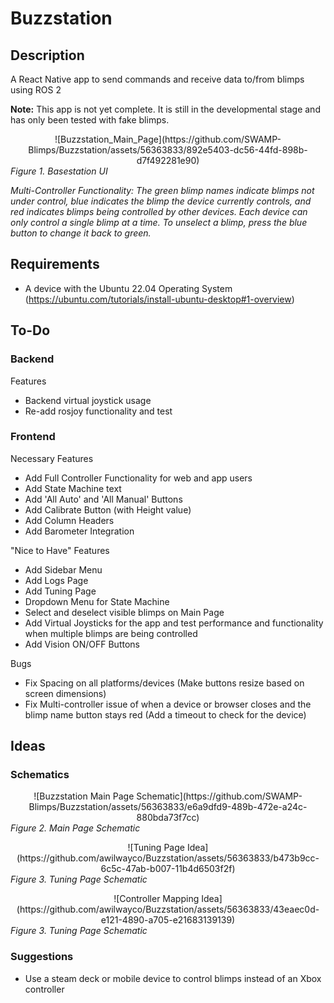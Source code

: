 # Buzzstation

## Description 
A React Native app to send commands and receive data to/from blimps using ROS 2

**Note:** This app is not yet complete. It is still in the developmental stage and has only been tested with fake blimps.

<div align="center">
![Buzzstation_Main_Page](https://github.com/SWAMP-Blimps/Buzzstation/assets/56363833/892e5403-dc56-44fd-898b-d7f492281e90)
</div>
<em>Figure 1. Basestation UI</em>
  
<em>Multi-Controller Functionality: The green blimp names indicate blimps not under control, blue indicates the blimp the device currently controls, and red indicates blimps being controlled by other devices. Each device can only control a single blimp at a time. To unselect a blimp, press the blue button to change it back to green. </em>
</p>
</p>

## Requirements

- A device with the Ubuntu 22.04 Operating System (https://ubuntu.com/tutorials/install-ubuntu-desktop#1-overview)

## To-Do

### Backend

Features
- Backend virtual joystick usage
- Re-add rosjoy functionality and test

### Frontend

Necessary Features
- Add Full Controller Functionality for web and app users
- Add State Machine text
- Add 'All Auto' and 'All Manual' Buttons
- Add Calibrate Button (with Height value)
- Add Column Headers
- Add Barometer Integration

"Nice to Have" Features
- Add Sidebar Menu
- Add Logs Page
- Add Tuning Page
- Dropdown Menu for State Machine
- Select and deselect visible blimps on Main Page
- Add Virtual Joysticks for the app and test performance and functionality when multiple blimps are being controlled
- Add Vision ON/OFF Buttons

Bugs
- Fix Spacing on all platforms/devices (Make buttons resize based on screen dimensions)
- Fix Multi-controller issue of when a device or browser closes and the blimp name button stays red (Add a timeout to check for the device)

## Ideas

### Schematics

<div align="center">
![Buzzstation Main Page Schematic](https://github.com/SWAMP-Blimps/Buzzstation/assets/56363833/e6a9dfd9-489b-472e-a24c-880bda73f7cc)
</div>
<em>Figure 2. Main Page Schematic</em>
</p>
</p>

<div align="center">
![Tuning Page Idea](https://github.com/awilwayco/Buzzstation/assets/56363833/b473b9cc-6c5c-47ab-b007-11b4d6503f2f)
</div>
<em>Figure 3. Tuning Page Schematic</em>
</p>
</p>

<div align="center">
![Controller Mapping Idea](https://github.com/awilwayco/Buzzstation/assets/56363833/43eaec0d-e121-4890-a705-e21683139139)
</div>
<em>Figure 3. Tuning Page Schematic</em>
</p>
</p>

### Suggestions
- Use a steam deck or mobile device to control blimps instead of an Xbox controller
